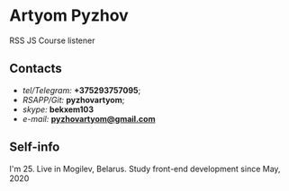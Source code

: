# Artyom Pyzhov

RSS JS Course listener

## Contacts

- *tel/Telegram:* **+375293757095**;
- *RSAPP/Git:* **pyzhovartyom**;
- *skype:* **bekxem103**
- *e-mail:* **pyzhovartyom@gmail.com**

## Self-info
I'm 25. Live in Mogilev, Belarus. Study front-end development since May, 2020

